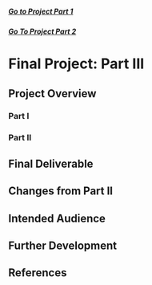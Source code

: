 ##### [Go to Project Part 1](FinalProject1.md)
##### [Go To Project Part 2](FinalProject2.md)

# Final Project: Part III
## Project Overview

### Part I
### Part II
## Final Deliverable
## Changes from Part II
## Intended Audience 
## Further Development
## References
